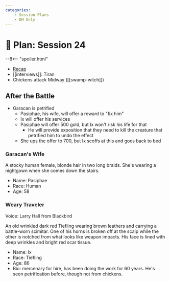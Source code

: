 ```yaml
---
categories:
    - Session Plans
    - DM Only
---
```


# 🔐 Plan: Session 24

--8<-- "spoiler.html"

- [Recap](../sessions/session-23.md)
- [[interviews]]: Tiran
- Chickens attack Midway ([[swamp-witch]])

## After the Battle

- Garacan is petrified
  - Pasiphae, his wife, will offer a reward to "fix him"
  - Ix will offer his services
  - Pasiphae will offer 500 gold, but Ix won't risk his life for that
    - He will provide exposition that they need to kill the creature that petrified him to undo the effect
  - She ups the offer to 700, but Ix scoffs at this and goes back to bed

### Garacan's Wife

A stocky human female, blonde hair in two long braids. She's wearing a nightgown when she comes down the stairs.

- Name: Pasiphae
- Race: Human
- Age: 58

### Weary Traveler

Voice: Larry Hall from Blackbird

An old wrinkled dark red Tiefling wearing brown leathers and carrying a battle-worn scimitar. One of his horns is broken off at the scalp while the other is notched from what looks like weapon impacts. His face is lined with deep wrinkles and bright red scar tissue.

- Name: Ix
- Race: Tiefling
- Age: 86
- Bio: mercenary for hire, has been doing the work for 60 years. He's seen petrification before, though not from chickens.
